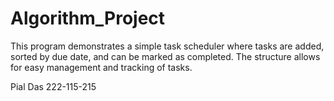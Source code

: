 # Algorithm_Project
This program demonstrates a simple task scheduler where tasks are added, sorted by due date, and can be marked as completed. The structure allows for easy management and tracking of tasks.

Pial Das
222-115-215
